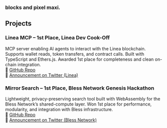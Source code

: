 ### blocks and pixel maxi.


## Projects
### Linea MCP – 1st Place, Linea Dev Cook-Off  
MCP server enabling AI agents to interact with the Linea blockchain. Supports wallet reads, token transfers, and contract calls. Built with TypeScript and Ethers.js. Awarded 1st place for completeness and clean on-chain integration.  
🔗 [GitHub Repo](https://github.com/qvkare/linea-mcp)  
📢 [Announcement on Twitter (Linea)](https://x.com/lineabuild/status/1913222836056969581?s=46&t=YFgP5zx6CiaEdna2tfclAQ)

### Mirror Search – 1st Place, Bless Network Genesis Hackathon  
Lightweight, privacy-preserving search tool built with WebAssembly for the Bless Network’s shared-compute layer. Won 1st place for performance, modularity, and integration with Bless infrastructure.  
🔗 [GitHub Repo](https://github.com/qvkare/mirror-search)  
📢 [Announcement on Twitter (Bless Network)](https://x.com/theblessnetwork/status/1935370517336440866?s=46&t=YFgP5zx6CiaEdna2tfclAQ)


